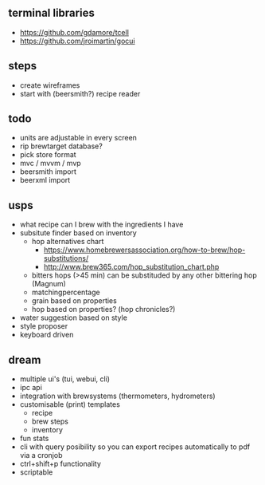 ## terminal libraries

- https://github.com/gdamore/tcell
- https://github.com/jroimartin/gocui

## steps

- create wireframes
- start with (beersmith?) recipe reader

## todo

- units are adjustable in every screen
- rip brewtarget database?
- pick store format
- mvc / mvvm / mvp
- beersmith import
- beerxml import

## usps

- what recipe can I brew with the ingredients I have
- subsitute finder based on inventory
  - hop alternatives chart
    - https://www.homebrewersassociation.org/how-to-brew/hop-substitutions/
    - http://www.brew365.com/hop_substitution_chart.php
  - bitters hops (>45 min) can be substituded by any other bittering hop (Magnum)
  - matchingpercentage
  - grain based on properties
  - hop based on properties? (hop chronicles?)
- water suggestion based on style
- style proposer
- keyboard driven

## dream

- multiple ui's (tui, webui, cli)
- ipc api
- integration with brewsystems (thermometers, hydrometers)
- customisable (print) templates
  - recipe
  - brew steps
  - inventory
- fun stats
- cli with query posibility so you can export recipes automatically to pdf via a
  cronjob
- ctrl+shift+p functionality
- scriptable

